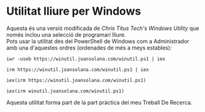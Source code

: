 # Utilitat lliure per Windows
Aquesta és una versió modificada de *Chris Titus Tech's Windows Utility* que només inclou una selecció de programari lliure.  
Pots usar la utilitat des del PowerShell de Windows com a Administrador amb una d'aquestes ordres (ordenades de més a meys estables):  

```
iwr -useb https://winutil.joansolana.com/winutil.ps1 | iex
```
```
irm https://winutil.joansolana.com/winutil.ps1 | iex
```
```
iex(irm https://winutil.joansolana.com/winutil.ps1)
```
```
iex(irm winutil.joansolana.com/winutil.ps1)
```

Aquesta utilitat forma part de la part pràctica del meu Treball De Recerca.